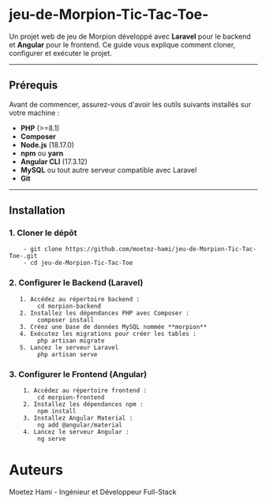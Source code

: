 # jeu-de-Morpion-Tic-Tac-Toe-

Un projet web de jeu de Morpion développé avec **Laravel** pour le backend et **Angular** pour le frontend. Ce guide vous explique comment cloner, configurer et exécuter le projet.

---

## Prérequis

Avant de commencer, assurez-vous d'avoir les outils suivants installés sur votre machine :

- **PHP** (>=8.1)
- **Composer**
- **Node.js** (18.17.0)
- **npm** ou **yarn**
- **Angular CLI** (17.3.12)
- **MySQL** ou tout autre serveur compatible avec Laravel
- **Git**

---

## Installation

### 1. Cloner le dépôt
        - git clone https://github.com/moetez-hami/jeu-de-Morpion-Tic-Tac-Toe-.git
        - cd jeu-de-Morpion-Tic-Tac-Toe

### 2. Configurer le Backend (Laravel)
       1. Accédez au répertoire backend :
            cd morpion-backend
       2. Installez les dépendances PHP avec Composer :
            composer install
       3. Créez une base de données MySQL nommée **morpion**
       4. Exécutez les migrations pour créer les tables :
            php artisan migrate
       5. Lancez le serveur Laravel 
            php artisan serve

### 3. Configurer le Frontend (Angular)
        1. Accédez au répertoire frontend :
            cd morpion-frontend
        2. Installez les dépendances npm :
            npm install
        3. Installez Angular Material :
            ng add @angular/material
        4. Lancez le serveur Angular :
            ng serve

# Auteurs
  Moetez Hami - Ingénieur et Développeur Full-Stack
